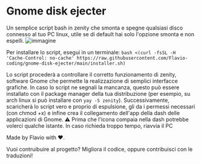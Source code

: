 # Gnome disk ejecter
Un semplice script bash in zenity che smonta e spegne qualsiasi disco connesso al tuo PC linux, utile se di default hai solo l'opzione smonta e non espelli.
![immagine](https://github.com/user-attachments/assets/906400eb-3f43-403f-838c-47f317f2daec)

Per installare lo script, esegui in un terminale:
`bash <(curl -fsSL -H 'Cache-Control: no-cache' https://raw.githubusercontent.com/Flavio-coding/gnome-disk-ejecter/main/installer.sh)`

Lo script procederà a controllare il corretto funzionamento di zenity, software Gnome che permette la realizzazione di semplici interfacce grafiche. In caso lo script ne segnali la mancanza, questo può essere installato con il package manager della tua distribuzione (per esempio, su arch linux si può installare con `yay -S zenity`).
Successivamente, scaricherà lo script vero e proprio di espulsione, gli da i permessi necessari (con chmod +x) e infine crea il collegamento dell'app della dash delle applicazioni di Gnome. 
⚠️ Prima che l'icona compaia nella dash potrebbe volerci qualche istante. In caso richieda troppo tempo, riavvia il PC



Made by Flavio with ❤️.

Vuoi contruibuire al progetto? Migliora il codice, oppure contribuisci con le traduzioni!
